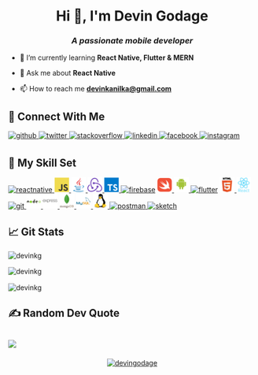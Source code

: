 <h1 align="center">Hi 👋, I'm Devin Godage</h1>
<h3 align="center"><i>A passionate mobile developer</i></h3>
<!-- <img align="right" alt="Coding" width="400" src="https://cdn.dribbble.com/users/461802/screenshots/4753031/media/4711ad8d0ba0dcd367061aa7841f8107.gif"/> -->
<!-- https://cdn.dribbble.com/users/1187836/screenshots/6539429/programer.gif -->

- 🌱 I’m currently learning **React Native, Flutter & MERN**

- 💬 Ask me about **React Native**

- 📫 How to reach me **devinkanilka@gmail.com**

<h2 align="left">📲 Connect With Me</h3>
<a href="https://github.com/devinkg" target="_blank">
<img src=https://img.shields.io/badge/github-%2324292e.svg?&style=for-the-badge&logo=github&logoColor=white alt=github style="margin-bottom: 5px;" />
</a>
<a href="https://twitter.com/devingodage" target="_blank">
<img src=https://img.shields.io/badge/twitter-%2300acee.svg?&style=for-the-badge&logo=twitter&logoColor=white alt=twitter style="margin-bottom: 5px;" />
</a>
<a href="https://stackoverflow.com/users/9516745" target="_blank">
<img src=https://img.shields.io/badge/stackoverflow-%23F28032.svg?&style=for-the-badge&logo=stackoverflow&logoColor=white alt=stackoverflow style="margin-bottom: 5px;" />
</a>
<a href="https://linkedin.com/in/devin-godage" target="_blank">
<img src=https://img.shields.io/badge/linkedin-%231E77B5.svg?&style=for-the-badge&logo=linkedin&logoColor=white alt=linkedin style="margin-bottom: 5px;" />
</a>
<a href="https://www.facebook.com/devin.godage" target="_blank">
<img src=https://img.shields.io/badge/facebook-%232E87FB.svg?&style=for-the-badge&logo=facebook&logoColor=white alt=facebook style="margin-bottom: 5px;" />
</a>
<a href="https://instagram.com/devin_deekay" target="_blank">
<img src=https://img.shields.io/badge/instagram-%23000000.svg?&style=for-the-badge&logo=instagram&logoColor=white alt=instagram style="margin-bottom: 5px;" />
</a>

<h2 align="left">🎨 My Skill Set</h2>
<p align="left">
    <a href="https://reactnative.dev/" target="_blank" rel="noreferrer">
        <img src="https://reactnative.dev/img/header_logo.svg"
            alt="reactnative" width="30" height="30" /> </a>
    <a href="https://developer.mozilla.org/en-US/docs/Web/JavaScript" target="_blank" rel="noreferrer">
        <img src="https://raw.githubusercontent.com/devicons/devicon/master/icons/javascript/javascript-original.svg"
            alt="javascript" width="30" height="30" /> </a>
    <a href="https://www.java.com" target="_blank" rel="noreferrer">
        <img src="https://raw.githubusercontent.com/devicons/devicon/master/icons/java/java-original.svg" alt="java"
            width="30" height="30" /> </a>
    <a href="https://redux.js.org" target="_blank" rel="noreferrer">
        <img src="https://raw.githubusercontent.com/devicons/devicon/master/icons/redux/redux-original.svg" alt="redux"
            width="30" height="30" /> </a>
    <a href="https://www.typescriptlang.org/" target="_blank" rel="noreferrer">
        <img src="https://raw.githubusercontent.com/devicons/devicon/master/icons/typescript/typescript-original.svg"
            alt="typescript" width="30" height="30" /> </a>
    <a href="https://firebase.google.com/" target="_blank" rel="noreferrer">
        <img src="https://www.vectorlogo.zone/logos/firebase/firebase-icon.svg"
            alt="firebase" width="30" height="30" /></a>
    <a href="https://developer.apple.com/swift/" target="_blank" rel="noreferrer">
        <img src="https://raw.githubusercontent.com/devicons/devicon/master/icons/swift/swift-original.svg"
            alt="swift" width="30" height="30" /> </a>
    <a href="https://developer.android.com" target="_blank" rel="noreferrer">
        <img src="https://raw.githubusercontent.com/devicons/devicon/master/icons/android/android-original-wordmark.svg"
            alt="android" width="30" height="30" /> </a>
    <a href="https://flutter.dev" target="_blank" rel="noreferrer">
        <img src="https://www.vectorlogo.zone/logos/flutterio/flutterio-icon.svg"
            alt="flutter" width="30" height="30" /></a>
    <a href="https://www.w3.org/html/" target="_blank" rel="noreferrer">
        <img src="https://raw.githubusercontent.com/devicons/devicon/master/icons/html5/html5-original-wordmark.svg"
            alt="html5" width="30" height="30" /> </a>
    <a href="https://reactjs.org/" target="_blank" rel="noreferrer">
        <img src="https://raw.githubusercontent.com/devicons/devicon/master/icons/react/react-original-wordmark.svg"
            alt="react" width="30" height="30" /> </a>
    <a href="https://git-scm.com/" target="_blank" rel="noreferrer">
        <img src="https://www.vectorlogo.zone/logos/git-scm/git-scm-icon.svg" alt="git" width="30" height="30" /> </a>
    <a href="https://nodejs.org" target="_blank" rel="noreferrer">
        <img src="https://raw.githubusercontent.com/devicons/devicon/master/icons/nodejs/nodejs-original-wordmark.svg"
            alt="nodejs" width="30" height="30" /> </a>
    <a href="https://expressjs.com" target="_blank" rel="noreferrer">
        <img src="https://raw.githubusercontent.com/devicons/devicon/master/icons/express/express-original-wordmark.svg"
            alt="express" width="30" height="30" /> </a>
    <a href="https://www.mongodb.com/" target="_blank" rel="noreferrer">
        <img src="https://raw.githubusercontent.com/devicons/devicon/master/icons/mongodb/mongodb-original-wordmark.svg"
            alt="mongodb" width="30" height="30" /> </a>
    <a href="https://www.mysql.com/" target="_blank" rel="noreferrer">
        <img src="https://raw.githubusercontent.com/devicons/devicon/master/icons/mysql/mysql-original-wordmark.svg"
            alt="mysql" width="30" height="30" /> </a>
    <a href="https://www.linux.org/" target="_blank" rel="noreferrer">
        <img src="https://raw.githubusercontent.com/devicons/devicon/master/icons/linux/linux-original.svg"
            alt="linux" width="30" height="30" /> </a>
    <a href="https://postman.com" target="_blank" rel="noreferrer">
        <img src="https://www.vectorlogo.zone/logos/getpostman/getpostman-icon.svg" alt="postman" width="30"
            height="30" /> </a>
    <a href="https://www.sketch.com/" target="_blank" rel="noreferrer">
        <img src="https://www.vectorlogo.zone/logos/sketchapp/sketchapp-icon.svg" alt="sketch" width="30" height="30" />
    </a>
</p>

<h2 align="left">📈 Git Stats</h2>

<p><img align="center" src="https://github-readme-stats.vercel.app/api?username=devinkg&theme=radical&hide_border=false&include_all_commits=false&count_private=true&locale=en&show_icons=true" alt="devinkg" /></p>

<p><img align="center" src="https://github-readme-streak-stats.herokuapp.com/?user=devinkg&theme=radical&hide_border=false" alt="devinkg" /></p>

<p><img align="center" src="https://github-readme-stats.vercel.app/api/top-langs/?username=devinkg&theme=radical&hide_border=false&include_all_commits=false&count_private=true&layout=compact" alt="devinkg" /></p>

<h2 align="left">✍️ Random Dev Quote</h2>

![](https://quotes-github-readme.vercel.app/api?type=horizontal&theme=radical)
---
<p align="center"> <a href="https://twitter.com/devingodage" target="blank"><img src="https://img.shields.io/twitter/follow/devingodage?logo=twitter&style=for-the-badge" alt="devingodage" /></a> </p>
